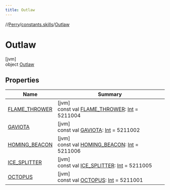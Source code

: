 ```yaml
---
title: Outlaw
---
```

//[Perry](../../../index.html)/[constants.skills](../index.html)/[Outlaw](index.html)



# Outlaw



[jvm]\
object [Outlaw](index.html)



## Properties


| Name | Summary |
|---|---|
| [FLAME_THROWER](-f-l-a-m-e_-t-h-r-o-w-e-r.html) | [jvm]<br>const val [FLAME_THROWER](-f-l-a-m-e_-t-h-r-o-w-e-r.html): [Int](https://kotlinlang.org/api/latest/jvm/stdlib/kotlin/-int/index.html) = 5211004 |
| [GAVIOTA](-g-a-v-i-o-t-a.html) | [jvm]<br>const val [GAVIOTA](-g-a-v-i-o-t-a.html): [Int](https://kotlinlang.org/api/latest/jvm/stdlib/kotlin/-int/index.html) = 5211002 |
| [HOMING_BEACON](-h-o-m-i-n-g_-b-e-a-c-o-n.html) | [jvm]<br>const val [HOMING_BEACON](-h-o-m-i-n-g_-b-e-a-c-o-n.html): [Int](https://kotlinlang.org/api/latest/jvm/stdlib/kotlin/-int/index.html) = 5211006 |
| [ICE_SPLITTER](-i-c-e_-s-p-l-i-t-t-e-r.html) | [jvm]<br>const val [ICE_SPLITTER](-i-c-e_-s-p-l-i-t-t-e-r.html): [Int](https://kotlinlang.org/api/latest/jvm/stdlib/kotlin/-int/index.html) = 5211005 |
| [OCTOPUS](-o-c-t-o-p-u-s.html) | [jvm]<br>const val [OCTOPUS](-o-c-t-o-p-u-s.html): [Int](https://kotlinlang.org/api/latest/jvm/stdlib/kotlin/-int/index.html) = 5211001 |

